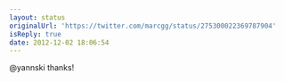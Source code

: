 ```yaml
---
layout: status
originalUrl: 'https://twitter.com/marcgg/status/275300022369787904'
isReply: true
date: 2012-12-02 18:06:54
---
```


@yannski thanks!
